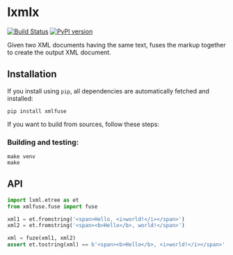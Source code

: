 # lxmlx
[![Build Status](https://travis-ci.org/innodatalabs/xmlfuse.svg?branch=master)](https://travis-ci.org/innodatalabs/xmlfuse)
[![PyPI version](https://badge.fury.io/py/xmlfuse.svg)](https://badge.fury.io/py/xmlfuse)

Given two XML documents having the same text, fuses the markup together to create the output XML document.

## Installation

If you install using `pip`, all dependencies are automatically fetched and installed:

```
pip install xmlfuse
```

If you want to build from sources, follow these steps:

### Building and testing:
```
make venv
make
```

## API
```python
import lxml.etree as et
from xmlfuse.fuse import fuse

xml1 = et.fromstring('<span>Hello, <i>world!</i></span>')
xml2 = et.fromstring('<span><b>Hello</b>, world!</span>')

xml = fuze(xml1, xml2)
assert et.tostring(xml) == b'<span><b>Hello</b>, <i>world!</i></span>'
```
